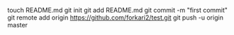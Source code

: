touch README.md
git init
git add README.md
git commit -m "first commit"
git remote add origin https://github.com/forkari2/test.git
git push -u origin master
